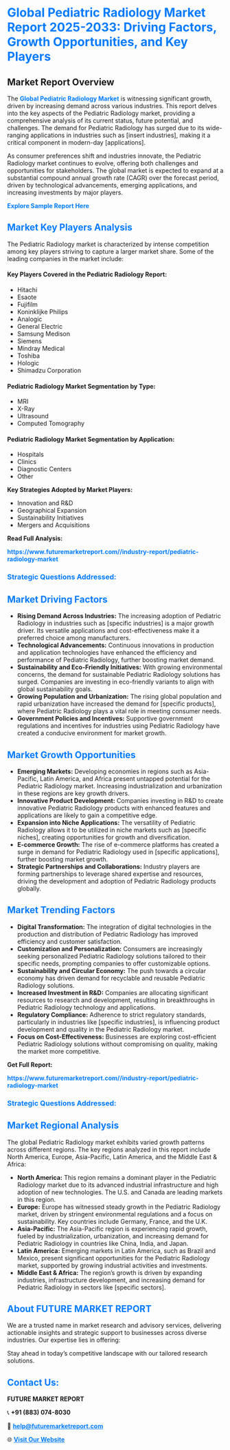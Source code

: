 <h1 style="color: #007BFF;">Global Pediatric Radiology Market Report 2025-2033: Driving Factors, Growth Opportunities, and Key Players</h1>

<section id="overview">
<h2>Market Report Overview</h2>
<p>The <a href="https://www.futuremarketreport.com//industry-report/pediatric-radiology-market" style="color: #007BFF; text-decoration: none;"><strong>Global Pediatric Radiology Market</strong></a> is witnessing significant growth, driven by increasing demand across various industries. This report delves into the key aspects of the Pediatric Radiology market, providing a comprehensive analysis of its current status, future potential, and challenges. The demand for Pediatric Radiology has surged due to its wide-ranging applications in industries such as [insert industries], making it a critical component in modern-day [applications].</p>
<p>As consumer preferences shift and industries innovate, the Pediatric Radiology market continues to evolve, offering both challenges and opportunities for stakeholders. The global market is expected to expand at a substantial compound annual growth rate (CAGR) over the forecast period, driven by technological advancements, emerging applications, and increasing investments by major players.</p>
</section>

<section id="overview">
<p><a href="https://www.futuremarketreport.com//request-sample/reportId=77197" style="color: #007BFF; text-decoration: none;"><strong>Explore Sample Report Here</strong></a></p>
</section>

<section id="key-players">
<h2 style="color: #007BFF;">Market Key Players Analysis</h2>
<p>The Pediatric Radiology market is characterized by intense competition among key players striving to capture a larger market share. Some of the leading companies in the market include:</p>
<h4>Key Players Covered in the Pediatric Radiology Report:</h4>
<ul><li>Hitachi</li><li>Esaote</li><li>Fujifilm</li><li>Koninklijke Philips</li><li>Analogic</li><li>General Electric</li><li>Samsung Medison</li><li>Siemens</li><li>Mindray Medical</li><li>Toshiba</li><li>Hologic</li><li>Shimadzu Corporation</li></ul>
<h4>Pediatric Radiology Market Segmentation by Type:</h4>
<ul><li>MRI</li><li>X-Ray</li><li>Ultrasound</li><li>Computed Tomography</li></ul>

<h4>Pediatric Radiology Market Segmentation by Application:</h4>
<ul><li>Hospitals</li><li>Clinics</li><li>Diagnostic Centers</li><li>Other</li></ul>
<p><strong>Key Strategies Adopted by Market Players:</strong></p>
<ul>
<li>Innovation and R&D</li>
<li>Geographical Expansion</li>
<li>Sustainability Initiatives</li>
<li>Mergers and Acquisitions</li>
</ul>
</section>

<section>
<p><strong>Read Full Analysis: </strong></p><a href="https://www.futuremarketreport.com//industry-report/pediatric-radiology-market" style="color: #007BFF; text-decoration: none;"><strong>https://www.futuremarketreport.com//industry-report/pediatric-radiology-market</strong></a>
<h3 style="color: #007BFF;">Strategic Questions Addressed:</h3>
</section>

<section id="driving-factors">
<h2 style="color: #007BFF;">Market Driving Factors</h2>
<ul>
<li><strong>Rising Demand Across Industries:</strong> The increasing adoption of Pediatric Radiology in industries such as [specific industries] is a major growth driver. Its versatile applications and cost-effectiveness make it a preferred choice among manufacturers.</li>
<li><strong>Technological Advancements:</strong> Continuous innovations in production and application technologies have enhanced the efficiency and performance of Pediatric Radiology, further boosting market demand.</li>
<li><strong>Sustainability and Eco-Friendly Initiatives:</strong> With growing environmental concerns, the demand for sustainable Pediatric Radiology solutions has surged. Companies are investing in eco-friendly variants to align with global sustainability goals.</li>
<li><strong>Growing Population and Urbanization:</strong> The rising global population and rapid urbanization have increased the demand for [specific products], where Pediatric Radiology plays a vital role in meeting consumer needs.</li>
<li><strong>Government Policies and Incentives:</strong> Supportive government regulations and incentives for industries using Pediatric Radiology have created a conducive environment for market growth.</li>
</ul>
</section>

<section id="growth-opportunities">
<h2 style="color: #007BFF;">Market Growth Opportunities</h2>
<ul>
<li><strong>Emerging Markets:</strong> Developing economies in regions such as Asia-Pacific, Latin America, and Africa present untapped potential for the Pediatric Radiology market. Increasing industrialization and urbanization in these regions are key growth drivers.</li>
<li><strong>Innovative Product Development:</strong> Companies investing in R&D to create innovative Pediatric Radiology products with enhanced features and applications are likely to gain a competitive edge.</li>
<li><strong>Expansion into Niche Applications:</strong> The versatility of Pediatric Radiology allows it to be utilized in niche markets such as [specific niches], creating opportunities for growth and diversification.</li>
<li><strong>E-commerce Growth:</strong> The rise of e-commerce platforms has created a surge in demand for Pediatric Radiology used in [specific applications], further boosting market growth.</li>
<li><strong>Strategic Partnerships and Collaborations:</strong> Industry players are forming partnerships to leverage shared expertise and resources, driving the development and adoption of Pediatric Radiology products globally.</li>
</ul>
</section>

<section id="trending-factors">
<h2 style="color: #007BFF;">Market Trending Factors</h2>
<ul>
<li><strong>Digital Transformation:</strong> The integration of digital technologies in the production and distribution of Pediatric Radiology has improved efficiency and customer satisfaction.</li>
<li><strong>Customization and Personalization:</strong> Consumers are increasingly seeking personalized Pediatric Radiology solutions tailored to their specific needs, prompting companies to offer customizable options.</li>
<li><strong>Sustainability and Circular Economy:</strong> The push towards a circular economy has driven demand for recyclable and reusable Pediatric Radiology solutions.</li>
<li><strong>Increased Investment in R&D:</strong> Companies are allocating significant resources to research and development, resulting in breakthroughs in Pediatric Radiology technology and applications.</li>
<li><strong>Regulatory Compliance:</strong> Adherence to strict regulatory standards, particularly in industries like [specific industries], is influencing product development and quality in the Pediatric Radiology market.</li>
<li><strong>Focus on Cost-Effectiveness:</strong> Businesses are exploring cost-efficient Pediatric Radiology solutions without compromising on quality, making the market more competitive.</li>
</ul>
</section>

<section>
<p><strong>Get Full Report: </strong></p><a href="https://www.futuremarketreport.com//industry-report/pediatric-radiology-market" style="color: #007BFF; text-decoration: none;"><strong>https://www.futuremarketreport.com//industry-report/pediatric-radiology-market</strong></a>
<h3 style="color: #007BFF;">Strategic Questions Addressed:</h3>
</section>


<section id="regional-analysis">
<h2 style="color: #007BFF;">Market Regional Analysis</h2>
<p>The global Pediatric Radiology market exhibits varied growth patterns across different regions. The key regions analyzed in this report include North America, Europe, Asia-Pacific, Latin America, and the Middle East & Africa:</p>
<ul>
<li><strong>North America:</strong> This region remains a dominant player in the Pediatric Radiology market due to its advanced industrial infrastructure and high adoption of new technologies. The U.S. and Canada are leading markets in this region.</li>
<li><strong>Europe:</strong> Europe has witnessed steady growth in the Pediatric Radiology market, driven by stringent environmental regulations and a focus on sustainability. Key countries include Germany, France, and the U.K.</li>
<li><strong>Asia-Pacific:</strong> The Asia-Pacific region is experiencing rapid growth, fueled by industrialization, urbanization, and increasing demand for Pediatric Radiology in countries like China, India, and Japan.</li>
<li><strong>Latin America:</strong> Emerging markets in Latin America, such as Brazil and Mexico, present significant opportunities for the Pediatric Radiology market, supported by growing industrial activities and investments.</li>
<li><strong>Middle East & Africa:</strong> The region’s growth is driven by expanding industries, infrastructure development, and increasing demand for Pediatric Radiology in sectors like [specific sectors].</li>
</ul>
</section>

<footer>
<h2 style="color: #007BFF;">About FUTURE MARKET REPORT</h2>
<p>We are a trusted name in market research and advisory services, delivering actionable insights and strategic support to businesses across diverse industries. Our expertise lies in offering:</p>

<p>Stay ahead in today’s competitive landscape with our tailored research solutions.</p>

<h2 style="color: #007BFF;">Contact Us:</h2>
<p><strong>FUTURE MARKET REPORT</strong></p>
<p>📞 <strong>+91 (883) 074-8030</strong></p>
<p>📧 <strong><a href="mailto:help@futuremarketreport.com" style="color: #007BFF;">help@futuremarketreport.com</a></strong></p>
<p>🌐 <strong><a href="https://www.futuremarketreport.com/" style="color: #007BFF;">Visit Our Website</a></strong></p>
</footer>